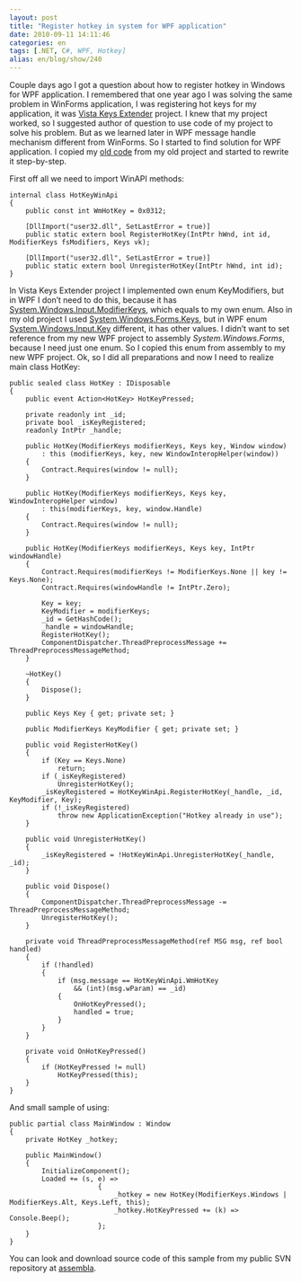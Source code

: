 ```yaml
---
layout: post
title: "Register hotkey in system for WPF application"
date: 2010-09-11 14:11:46
categories: en
tags: [.NET, C#, WPF, Hotkey]
alias: en/blog/show/240
---
```

<p>Couple days ago I got a question about how to register hotkey in Windows for WPF application. I remembered that one year ago I was solving the same problem in WinForms application, I was registering hot keys for my application, it was <a href="/en/tools/keys">Vista Keys Extender</a> project. I knew that my project worked, so I suggested author of question to use code of my project to solve his problem. But as we learned later in WPF message handle mechanism different from WinForms. So I started to find solution for WPF application. I copied my <a href="http://keysextender.codeplex.com/SourceControl/changeset/view/51053#330409">old code</a> from my old project and started to rewrite it step-by-step.</p>    <p>First off all we need to import WinAPI methods:</p>  

```
internal class HotKeyWinApi
{
    public const int WmHotKey = 0x0312;
 
    [DllImport("user32.dll", SetLastError = true)]
    public static extern bool RegisterHotKey(IntPtr hWnd, int id, ModifierKeys fsModifiers, Keys vk);
 
    [DllImport("user32.dll", SetLastError = true)]
    public static extern bool UnregisterHotKey(IntPtr hWnd, int id);
}
```

<p>In Vista Keys Extender project I implemented own enum KeyModifiers, but in WPF I don’t need to do this, because it has <a href="http://msdn.microsoft.com/en-us/library/system.windows.input.modifierkeys.aspx">System.Windows.Input.ModifierKeys</a>, which equals to my own enum. Also in my old project I used <a href="http://msdn.microsoft.com/en-us/library/system.windows.forms.keys.aspx">System.Windows.Forms.Keys</a>, but in WPF enum <a href="http://msdn.microsoft.com/en-us/library/system.windows.input.key.aspx">System.Windows.Input.Key</a> different, it has other values. I didn’t want to set reference from my new WPF project to assembly <em>System.Windows.Forms</em>, because I need just one enum. So I copied this enum from assembly to my new WPF project. Ok, so I did all preparations and now I need to realize main class HotKey:</p>

```
public sealed class HotKey : IDisposable
{
    public event Action<HotKey> HotKeyPressed;
 
    private readonly int _id;
    private bool _isKeyRegistered;
    readonly IntPtr _handle;
 
    public HotKey(ModifierKeys modifierKeys, Keys key, Window window)
        : this (modifierKeys, key, new WindowInteropHelper(window))
    {
        Contract.Requires(window != null);
    }
 
    public HotKey(ModifierKeys modifierKeys, Keys key, WindowInteropHelper window)
        : this(modifierKeys, key, window.Handle)
    {
        Contract.Requires(window != null);
    }
 
    public HotKey(ModifierKeys modifierKeys, Keys key, IntPtr windowHandle)
    {
        Contract.Requires(modifierKeys != ModifierKeys.None || key != Keys.None);
        Contract.Requires(windowHandle != IntPtr.Zero);
 
        Key = key;
        KeyModifier = modifierKeys;
        _id = GetHashCode();
        _handle = windowHandle;
        RegisterHotKey();
        ComponentDispatcher.ThreadPreprocessMessage += ThreadPreprocessMessageMethod;
    }
 
    ~HotKey()
    {
        Dispose();
    }
 
    public Keys Key { get; private set; }
 
    public ModifierKeys KeyModifier { get; private set; }
 
    public void RegisterHotKey()
    {
        if (Key == Keys.None)
            return;
        if (_isKeyRegistered)
            UnregisterHotKey();
        _isKeyRegistered = HotKeyWinApi.RegisterHotKey(_handle, _id, KeyModifier, Key);
        if (!_isKeyRegistered)
            throw new ApplicationException("Hotkey already in use");
    }
 
    public void UnregisterHotKey()
    {
        _isKeyRegistered = !HotKeyWinApi.UnregisterHotKey(_handle, _id);
    }
 
    public void Dispose()
    {
        ComponentDispatcher.ThreadPreprocessMessage -= ThreadPreprocessMessageMethod;
        UnregisterHotKey();
    }
 
    private void ThreadPreprocessMessageMethod(ref MSG msg, ref bool handled)
    {
        if (!handled)
        {
            if (msg.message == HotKeyWinApi.WmHotKey
                && (int)(msg.wParam) == _id)
            {
                OnHotKeyPressed();
                handled = true;
            }
        }
    }
 
    private void OnHotKeyPressed()
    {
        if (HotKeyPressed != null)
            HotKeyPressed(this);
    }
}
```

<p>And small sample of using:</p>

```
public partial class MainWindow : Window
{
    private HotKey _hotkey;
 
    public MainWindow()
    {
        InitializeComponent();
        Loaded += (s, e) =>
                      {
                          _hotkey = new HotKey(ModifierKeys.Windows | ModifierKeys.Alt, Keys.Left, this);
                          _hotkey.HotKeyPressed += (k) => Console.Beep();
                      };
    }
}
```

<p>You can look and download source code of this sample from my public SVN repository at <a href="https://www.assembla.com/code/outcoldman_p/subversion/nodes/BlogProjects/WpfApplicationHotKey">assembla</a>.</p>
